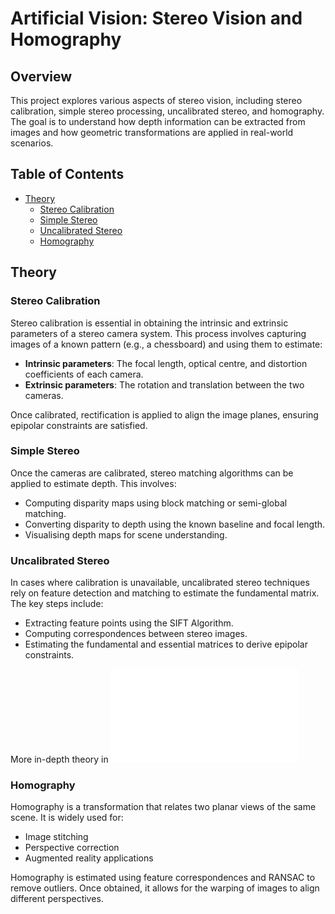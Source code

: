# Artificial Vision: Stereo Vision and Homography

## Overview

This project explores various aspects of stereo vision, including stereo calibration, simple stereo processing, uncalibrated stereo, and homography. The goal is to understand how depth information can be extracted from images and how geometric transformations are applied in real-world scenarios.

## Table of Contents

- [Theory](#theory)
  - [Stereo Calibration](#stereo-calibration)
  - [Simple Stereo](#simple-stereo)
  - [Uncalibrated Stereo](#uncalibrated-stereo)
  - [Homography](#homography)

## Theory

### Stereo Calibration

Stereo calibration is essential in obtaining the intrinsic and extrinsic parameters of a stereo camera system. This process involves capturing images of a known pattern (e.g., a chessboard) and using them to estimate:

- **Intrinsic parameters**: The focal length, optical centre, and distortion coefficients of each camera.
- **Extrinsic parameters**: The rotation and translation between the two cameras.

Once calibrated, rectification is applied to align the image planes, ensuring epipolar constraints are satisfied.

### Simple Stereo

Once the cameras are calibrated, stereo matching algorithms can be applied to estimate depth. This involves:

- Computing disparity maps using block matching or semi-global matching.
- Converting disparity to depth using the known baseline and focal length.
- Visualising depth maps for scene understanding.

### Uncalibrated Stereo

In cases where calibration is unavailable, uncalibrated stereo techniques rely on feature detection and matching to estimate the fundamental matrix. The key steps include:

- Extracting feature points using the SIFT Algorithm.
- Computing correspondences between stereo images.
- Estimating the fundamental and essential matrices to derive epipolar constraints.

More in-depth theory in ![Uncalibrated Stereo](UncalibratedStereo.md)

### Homography

Homography is a transformation that relates two planar views of the same scene. It is widely used for:

- Image stitching
- Perspective correction
- Augmented reality applications

Homography is estimated using feature correspondences and RANSAC to remove outliers. Once obtained, it allows for the warping of images to align different perspectives.
